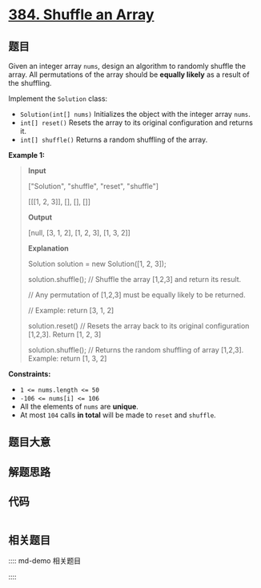 # [384. Shuffle an Array](https://leetcode.com/problems/shuffle-an-array/)

## 题目

Given an integer array `nums`, design an algorithm to randomly shuffle the
array. All permutations of the array should be **equally likely** as a result
of the shuffling.

Implement the `Solution` class:

- `Solution(int[] nums)` Initializes the object with the integer array `nums`.
- `int[] reset()` Resets the array to its original configuration and returns it.
- `int[] shuffle()` Returns a random shuffling of the array.

**Example 1:**

> **Input**
>
> ["Solution", "shuffle", "reset", "shuffle"]
>
> [[[1, 2, 3]], [], [], []]
>
> **Output**
>
> [null, [3, 1, 2], [1, 2, 3], [1, 3, 2]]
>
> **Explanation**
>
> Solution solution = new Solution([1, 2, 3]);
>
> solution.shuffle(); // Shuffle the array [1,2,3] and return its result.
>
> // Any permutation of [1,2,3] must be equally likely to be returned.
>
> // Example: return [3, 1, 2]
>
> solution.reset() // Resets the array back to its original configuration [1,2,3]. Return [1, 2, 3]
>
> solution.shuffle(); // Returns the random shuffling of array [1,2,3]. Example: return [1, 3, 2]

**Constraints:**

- `1 <= nums.length <= 50`
- `-106 <= nums[i] <= 106`
- All the elements of `nums` are **unique**.
- At most `104` calls **in total** will be made to `reset` and `shuffle`.

## 题目大意

## 解题思路

## 代码

```javascript

```

## 相关题目

:::: md-demo 相关题目

::::
